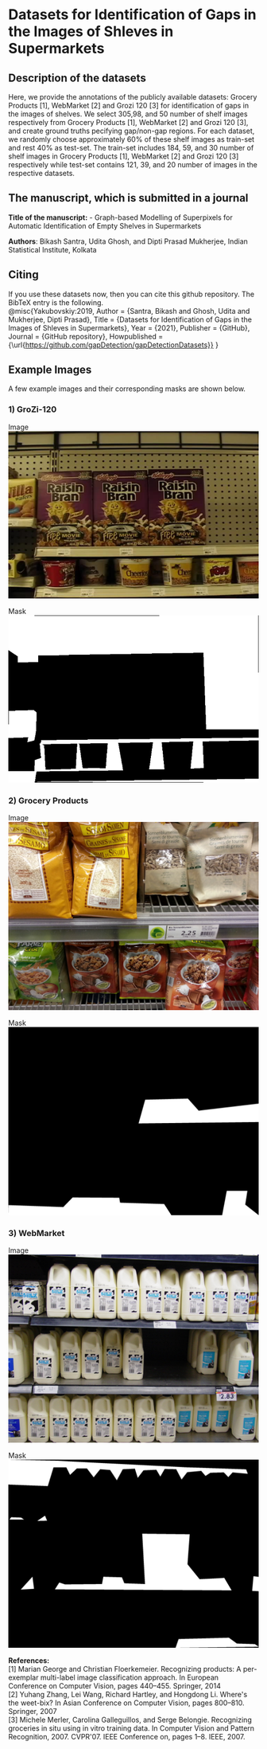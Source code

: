 # Datasets for Identification of Gaps in the Images of Shleves in Supermarkets

## Description of the datasets
Here, we provide the annotations of the publicly available datasets: Grocery Products [1], WebMarket [2] and Grozi 120 [3] for identification of gaps in the images of shelves. We select 305,98, and 50 number of shelf images respectively from Grocery Products [1], WebMarket [2] and Grozi 120 [3], and create ground truths pecifying gap/non-gap regions. For each dataset, we randomly choose approximately 60% of these shelf images as train-set and rest 40% as test-set. The train-set includes 184, 59, and 30 number of shelf images in Grocery Products [1], WebMarket [2] and Grozi 120 [3] respectively while test-set contains 121, 39, and 20 number of images in the respective datasets.

## The manuscript, which is submitted in a journal
<b>Title of the manuscript:</b> - Graph-based Modelling of Superpixels for Automatic Identification of Empty Shelves in Supermarkets

<b>Authors</b>: Bikash Santra, Udita Ghosh, and Dipti Prasad Mukherjee, Indian Statistical Institute, Kolkata

## Citing
If you use these datasets now, then you can cite this github repository. The BibTeX entry is the following.<br>
@misc{Yakubovskiy:2019,
  Author = {Santra, Bikash and Ghosh, Udita and Mukherjee, Dipti Prasad},
  Title = {Datasets for Identification of Gaps in the Images of Shleves in Supermarkets},
  Year = {2021},
  Publisher = {GitHub},
  Journal = {GitHub repository},
  Howpublished = {\url{https://github.com/gapDetection/gapDetectionDatasets}}
}


## Example Images
A few example images and their corresponding masks are shown below.

### 1) GroZi-120 

Image
![Alt text](./GroZi-120/Train/Images/001.jpg?raw=true "Title")

Mask
![Alt text](./001.jpg?raw=true "Title")


### 2) Grocery Products

Image
![Alt text](./268_Image.jpg?raw=true "Title")

Mask
![Alt text](./268.jpg?raw=true "Title")


### 3) WebMarket

Image
![Alt text](./WebMarket/Train/Images/db251.jpg?raw=true "Title")

Mask
![Alt text](./db251.jpg?raw=true "Title")

<b>References:</b></br>
[1] Marian George and Christian Floerkemeier. Recognizing products: A per-exemplar multi-label image classification approach. In European Conference on Computer Vision, pages 440–455. Springer, 2014 </br>
[2] Yuhang Zhang, Lei Wang, Richard Hartley, and Hongdong Li. Where's the weet-bix? In Asian Conference on Computer Vision, pages 800–810. Springer, 2007 </br>
[3] Michele Merler, Carolina Galleguillos, and Serge Belongie. Recognizing groceries in situ using in vitro training data. In Computer Vision and Pattern Recognition, 2007. CVPR'07. IEEE Conference on, pages 1–8. IEEE, 2007. </br>
